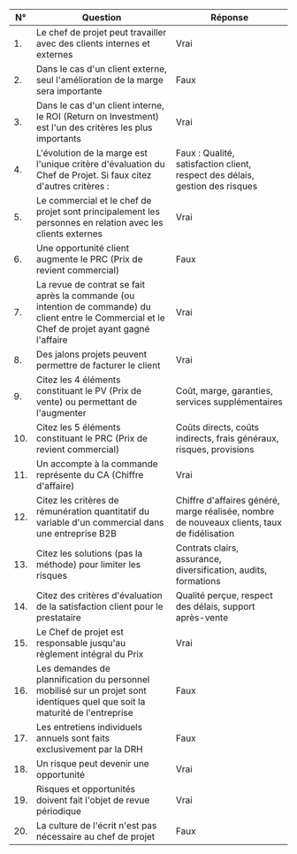 | **N°** | **Question** | **Réponse** |
|--------|--------------|-------------|
|1.|Le chef de projet peut travailler avec des clients internes et externes|Vrai|
|2.|Dans le cas d'un client externe, seul l'amélioration de la marge sera importante|Faux|
|3.|Dans le cas d'un client interne, le ROI (Return on Investment) est l'un des critères les plus importants|Vrai| 
|4.|L'évolution de la marge est l'unique critère d'évaluation du Chef de Projet. Si faux citez d'autres critères :|Faux : Qualité, satisfaction client, respect des délais, gestion des risques|
|5.|Le commercial et le chef de projet sont principalement les personnes en relation avec les clients externes|Vrai|
|6.|Une opportunité client augmente le PRC (Prix de revient commercial)|Faux|
|7.|La revue de contrat se fait après la commande (ou intention de commande) du client entre le Commercial et le Chef de projet ayant gagné l'affaire|Vrai|
|8.|Des jalons projets peuvent permettre de facturer le client|Vrai|
|9.|Citez les 4 éléments constituant le PV (Prix de vente) ou permettant de l'augmenter|Coût, marge, garanties, services supplémentaires|
|10.|Citez les 5 éléments constituant le PRC (Prix de revient commercial)|Coûts directs, coûts indirects, frais généraux, risques, provisions|
|11.|Un accompte à la commande représente du CA (Chiffre d'affaire)|Vrai|
|12.|Citez les critères de rémunération quantitatif du variable d'un commercial dans une entreprise B2B|Chiffre d'affaires généré, marge réalisée, nombre de nouveaux clients, taux de fidélisation|
|13.|Citez les solutions (pas la méthode) pour limiter les risques|Contrats clairs, assurance, diversification, audits, formations|
|14.|Citez des critères d'évaluation de la satisfaction client pour le prestataire|Qualité perçue, respect des délais, support après-vente|
|15.|Le Chef de projet est responsable jusqu'au règlement intégral du Prix|Vrai|
|16.|Les demandes de plannification du personnel mobilisé sur un projet sont identiques quel que soit la maturité de l'entreprise|Faux|
|17.|Les entretiens individuels annuels sont faits exclusivement par la DRH|Faux|
|18.|Un risque peut devenir une opportunité|Vrai|
|19.|Risques et opportunités doivent fait l'objet de revue périodique|Vrai|
|20.|La culture de l'écrit n'est pas nécessaire au chef de projet|Faux|